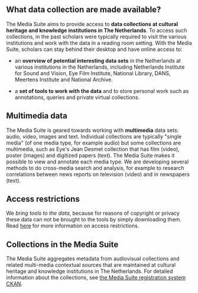## What data collection are made available?

The Media Suite aims to provide access to **data collections at cultural heritage and knowledge institutions in The Netherlands**. To access such collections, in the past scholars were typically required to visit the various institutions and work with the data in a reading room setting. With the Media Suite, scholars can stay behind their desktop and have online access to:

- an **overview of potential interesting data sets** in the Netherlands at various institutions in the Netherlands, including Netherlands Institute for Sound and Vision, Eye Film Institute, National Library, DANS, Meertens Institute and National Archive.

- a **set of tools to work with the data** and to store personal work such as annotations, queries and private virtual collections.  

## Multimedia data

The Media Suite is geared towards working with **multimedia** data sets: audio, video, images and text. Individual collections are typically "single media" (of one media type, for example audio) but some collections are multimedia, such as Eye's Jean Desmet collection that has film (video), poster (images) and digitized papers (text). The Media Suite makes it possible to view and annotate each media type. We are developing several methods to do cross-media search and analysis, for example to research correlations between news reports on television (video) and in newspapers (text). 

## Access restrictions

We *bring tools to the data*, because for reasons of copyright or privacy these data can not be brought to the tools by simply downloading them. Read [here](https://mediasuite.clariah.nl/documentation/faq/who-can-access) for more information on access restrictions.

## Collections in the Media Suite

The Media Suite aggregates metadata from audiovisual collections and related multi-media contextual sources that are maintained at cultural heritage and knowledge institutions in The Netherlands. For detailed information about the collections, see [the Media Suite registration system CKAN](http://mediasuitedata.clariah.nl/).
